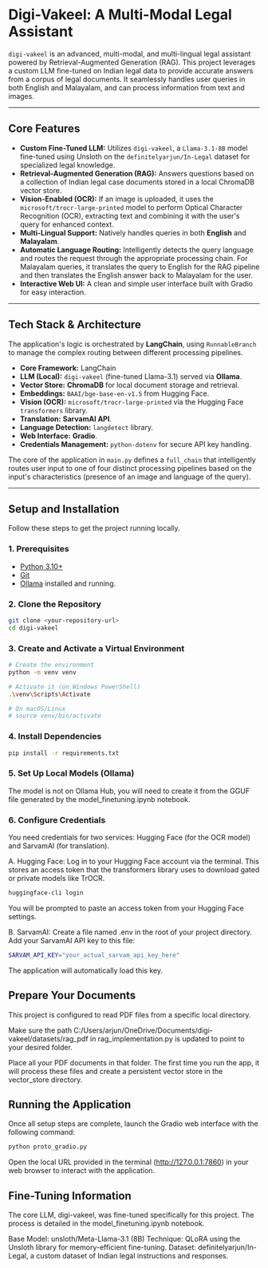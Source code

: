 # Digi-Vakeel: A Multi-Modal Legal Assistant

`digi-vakeel` is an advanced, multi-modal, and multi-lingual legal assistant powered by Retrieval-Augmented Generation (RAG). This project leverages a custom LLM fine-tuned on Indian legal data to provide accurate answers from a corpus of legal documents. It seamlessly handles user queries in both English and Malayalam, and can process information from text and images.

---

## Core Features

-   **Custom Fine-Tuned LLM:** Utilizes `digi-vakeel`, a `Llama-3.1-8B` model fine-tuned using Unsloth on the `definitelyarjun/In-Legal` dataset for specialized legal knowledge.
-   **Retrieval-Augmented Generation (RAG):** Answers questions based on a collection of Indian legal case documents stored in a local ChromaDB vector store.
-   **Vision-Enabled (OCR):** If an image is uploaded, it uses the `microsoft/trocr-large-printed` model to perform Optical Character Recognition (OCR), extracting text and combining it with the user's query for enhanced context.
-   **Multi-Lingual Support:** Natively handles queries in both **English** and **Malayalam**.
-   **Automatic Language Routing:** Intelligently detects the query language and routes the request through the appropriate processing chain. For Malayalam queries, it translates the query to English for the RAG pipeline and then translates the English answer back to Malayalam for the user.
-   **Interactive Web UI:** A clean and simple user interface built with Gradio for easy interaction.

---

## Tech Stack & Architecture

The application's logic is orchestrated by **LangChain**, using `RunnableBranch` to manage the complex routing between different processing pipelines.

-   **Core Framework:** LangChain
-   **LLM (Local):** `digi-vakeel` (fine-tuned Llama-3.1) served via **Ollama**.
-   **Vector Store:** **ChromaDB** for local document storage and retrieval.
-   **Embeddings:** `BAAI/bge-base-en-v1.5` from Hugging Face.
-   **Vision (OCR):** `microsoft/trocr-large-printed` via the Hugging Face `transformers` library.
-   **Translation:** **SarvamAI API**.
-   **Language Detection:** `langdetect` library.
-   **Web Interface:** **Gradio**.
-   **Credentials Management:** `python-dotenv` for secure API key handling.

The core of the application in `main.py` defines a `full_chain` that intelligently routes user input to one of four distinct processing pipelines based on the input's characteristics (presence of an image and language of the query).

---

## Setup and Installation

Follow these steps to get the project running locally.

### 1. Prerequisites
-   [Python 3.10+](https://www.python.org/downloads/)
-   [Git](https://git-scm.com/downloads/)
-   [Ollama](https://ollama.com/) installed and running.

### 2. Clone the Repository
```bash
git clone <your-repository-url>
cd digi-vakeel
```

### 3. Create and Activate a Virtual Environment
```bash
# Create the environment
python -m venv venv

# Activate it (on Windows PowerShell)
.\venv\Scripts\Activate

# On macOS/Linux
# source venv/bin/activate
```
### 4. Install Dependencies
```bash
pip install -r requirements.txt
```
### 5. Set Up Local Models (Ollama)
The model is not on Ollama Hub, you will need to create it from the GGUF file generated by the model_finetuning.ipynb notebook.

### 6. Configure Credentials
You need credentials for two services: Hugging Face (for the OCR model) and SarvamAI (for translation).

A. Hugging Face:
Log in to your Hugging Face account via the terminal. This stores an access token that the transformers library uses to download gated or private models like TrOCR.

```bash
huggingface-cli login
```

You will be prompted to paste an access token from your Hugging Face settings.

B. SarvamAI:
Create a file named .env in the root of your project directory. Add your SarvamAI API key to this file:

```bash
SARVAM_API_KEY="your_actual_sarvam_api_key_here"
```

The application will automatically load this key.

## Prepare Your Documents
This project is configured to read PDF files from a specific local directory.

Make sure the path C:/Users/arjun/OneDrive/Documents/digi-vakeel/datasets/rag_pdf in rag_implementation.py is updated to point to your desired folder.

Place all your PDF documents in that folder.
The first time you run the app, it will process these files and create a persistent vector store in the vector_store directory.

## Running the Application
Once all setup steps are complete, launch the Gradio web interface with the following command:

```bash
python proto_gradio.py
```

Open the local URL provided in the terminal (http://127.0.0.1:7860) in your web browser to interact with the application.

## Fine-Tuning Information

The core LLM, digi-vakeel, was fine-tuned specifically for this project. The process is detailed in the model_finetuning.ipynb notebook.


Base Model: unsloth/Meta-Llama-3.1 (8B)
Technique: QLoRA using the Unsloth library for memory-efficient fine-tuning.
Dataset: definitelyarjun/In-Legal, a custom dataset of Indian legal instructions and responses.
